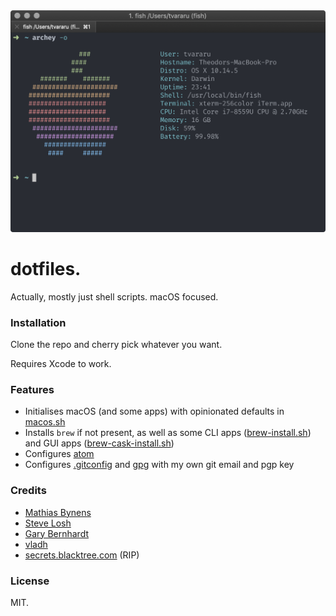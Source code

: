 <div align="center">
  <img src="screenshot.png" alt="Screenshot" width="650" />
</div>

# dotfiles.

Actually, mostly just shell scripts. macOS focused.

### Installation

Clone the repo and cherry pick whatever you want.

Requires Xcode to work.

### Features

- Initialises macOS (and some apps) with opinionated defaults in [macos.sh](defaults/macos.sh)
- Installs `brew` if not present, as well as some CLI apps ([brew-install.sh](homebrew/brew-install.sh)) and GUI apps ([brew-cask-install.sh](homebrew/brew-cask-install.sh))
- Configures [atom](configuration/atom.sh)
- Configures [.gitconfig](.gitconfig) and [gpg](.gnupg/gpg.conf) with my own git email and pgp key

### Credits

- [Mathias Bynens](https://github.com/mathiasbynens/dotfiles)
- [Steve Losh](https://bitbucket.org/sjl/dotfiles/src/e8ba45f413665278c11f2de3a1d67a1da3832d34/osx.sh?at=default)
- [Gary Bernhardt](https://github.com/garybernhardt/dotfiles)
- [vladh](https://github.com/vladh/dotfiles)
- [secrets.blacktree.com](http://secrets.blacktree.com) (RIP)

### License

MIT.

